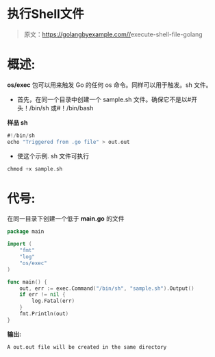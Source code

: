 # 执行Shell文件

> 原文：<https://golangbyexample.com//>execute-shell-file-golang

# **概述:**

**os/exec** 包可以用来触发 Go 的任何 os 命令。同样可以用于触发。sh 文件。

*   首先，在同一个目录中创建一个 sample.sh 文件。确保它不是以#开头！/bin/sh 或#！/bin/bash

**样品 sh**

```go
#!/bin/sh
echo "Triggered from .go file" > out.out
```

*   使这个示例. sh 文件可执行

```go
chmod +x sample.sh
```

# **代号:**

在同一目录下创建一个低于 **main.go** 的文件

```go
package main

import (
    "fmt"
    "log"
    "os/exec"
)

func main() {
    out, err := exec.Command("/bin/sh", "sample.sh").Output()
    if err != nil {
        log.Fatal(err)
    }
    fmt.Println(out)
}
```

**输出:**

```go
A out.out file will be created in the same directory
```